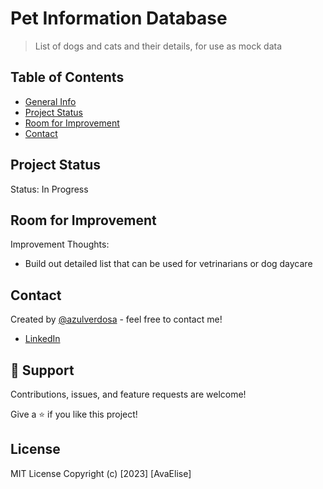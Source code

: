 # Pet Information Database

> List of dogs and cats and their details, for use as mock data

## Table of Contents

- [General Info](#general-information)
- [Project Status](#project-status)
- [Room for Improvement](#room-for-improvement)
- [Contact](#contact)

## Project Status

Status: In Progress

## Room for Improvement

Improvement Thoughts:

- Build out detailed list that can be used for vetrinarians or dog daycare

## Contact

Created by [@azulverdosa](ellemocambo@gmail.com) - feel free to contact me!

- [LinkedIn](https://www.linkedin.com/in/avatorre/ 'linked')

## 🤝 Support

Contributions, issues, and feature requests are welcome!

Give a ⭐️ if you like this project!

## License

MIT License Copyright (c) [2023] [AvaElise]
